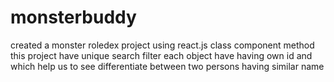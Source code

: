 # monsterbuddy
created a monster roledex project using react.js class component method this project have unique search filter each object have having own id and which help us to see differentiate between two persons having similar name
